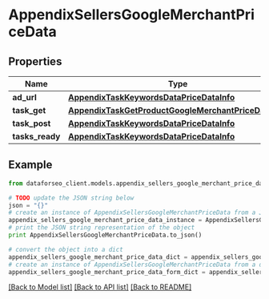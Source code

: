 # AppendixSellersGoogleMerchantPriceData


## Properties

Name | Type | Description | Notes
------------ | ------------- | ------------- | -------------
**ad_url** | [**AppendixTaskKeywordsDataPriceDataInfo**](AppendixTaskKeywordsDataPriceDataInfo.md) |  | [optional] 
**task_get** | [**AppendixTaskGetProductGoogleMerchantPriceDataInfo**](AppendixTaskGetProductGoogleMerchantPriceDataInfo.md) |  | [optional] 
**task_post** | [**AppendixTaskKeywordsDataPriceDataInfo**](AppendixTaskKeywordsDataPriceDataInfo.md) |  | [optional] 
**tasks_ready** | [**AppendixTaskKeywordsDataPriceDataInfo**](AppendixTaskKeywordsDataPriceDataInfo.md) |  | [optional] 

## Example

```python
from dataforseo_client.models.appendix_sellers_google_merchant_price_data import AppendixSellersGoogleMerchantPriceData

# TODO update the JSON string below
json = "{}"
# create an instance of AppendixSellersGoogleMerchantPriceData from a JSON string
appendix_sellers_google_merchant_price_data_instance = AppendixSellersGoogleMerchantPriceData.from_json(json)
# print the JSON string representation of the object
print AppendixSellersGoogleMerchantPriceData.to_json()

# convert the object into a dict
appendix_sellers_google_merchant_price_data_dict = appendix_sellers_google_merchant_price_data_instance.to_dict()
# create an instance of AppendixSellersGoogleMerchantPriceData from a dict
appendix_sellers_google_merchant_price_data_form_dict = appendix_sellers_google_merchant_price_data.from_dict(appendix_sellers_google_merchant_price_data_dict)
```
[[Back to Model list]](../README.md#documentation-for-models) [[Back to API list]](../README.md#documentation-for-api-endpoints) [[Back to README]](../README.md)


